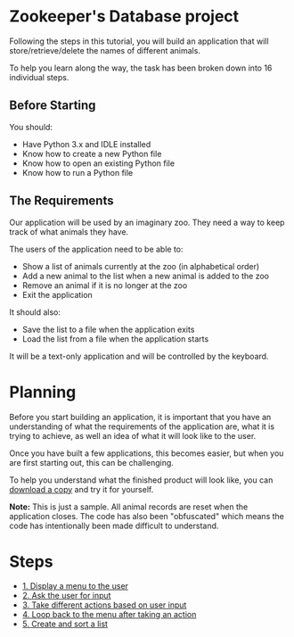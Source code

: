 # Zookeeper's Database project

Following the steps in this tutorial, you will build an application that will store/retrieve/delete the names of different animals.

To help you learn along the way, the task has been broken down into 16 individual steps.

## Before Starting

You should:

- Have Python 3.x and IDLE installed
- Know how to create a new Python file
- Know how to open an existing Python file
- Know how to run a Python file

## The Requirements

Our application will be used by an imaginary zoo. They need a way to keep track of what animals they have.

The users of the application need to be able to:

- Show a list of animals currently at the zoo (in alphabetical order)
- Add a new animal to the list when a new animal is added to the zoo
- Remove an animal if it is no longer at the zoo
- Exit the application

It should also:

- Save the list to a file when the application exits
- Load the list from a file when the application starts

It will be a text-only application and will be controlled by the keyboard.

# Planning

Before you start building an application, it is important that you have an understanding of what the requirements of the application are, what it is trying to achieve, as well an idea of what it will look like to the user.

Once you have built a few applications, this becomes easier, but when you are first starting out, this can be challenging.

To help you understand what the finished product will look like, you can [download a copy](sample/complete-ob.py) and try it for yourself.

**Note:** This is just a sample. All animal records are reset when the application closes. The code has also been "obfuscated" which means the code has intentionally been made difficult to understand.

# Steps

- [1. Display a menu to the user](step1.md)
- [2. Ask the user for input](step2.md)
- [3. Take different actions based on user input](step3.md)
- [4. Loop back to the menu after taking an action](step4.md)
- [5. Create and sort a list](step5.md)
